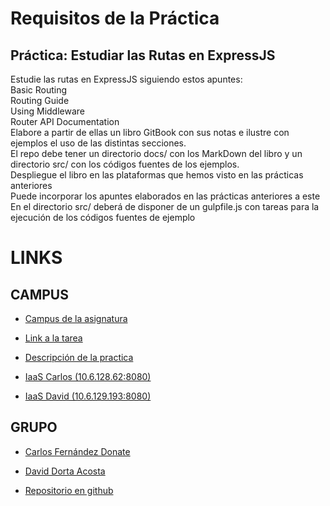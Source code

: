 # **Requisitos de la Práctica**

## Práctica: Estudiar las Rutas en ExpressJS

Estudie las rutas en ExpressJS siguiendo estos apuntes:  
Basic Routing  
Routing Guide  
Using Middleware  
Router API Documentation  
Elabore a partir de ellas un libro GitBook con sus notas e ilustre con ejemplos el uso de las distintas secciones.  
El repo debe tener un directorio docs/ con los MarkDown del libro y un directorio src/ con los códigos fuentes de los ejemplos.  
Despliegue el libro en las plataformas que hemos visto en las prácticas anteriores  
Puede incorporar los apuntes elaborados en las prácticas anteriores a este  
En el directorio src/ deberá de disponer de un gulpfile.js con tareas para la ejecución de los códigos fuentes de ejemplo

# **LINKS**

## CAMPUS

* [Campus de la asignatura](https://campusvirtual.ull.es/1617/course/view.php?id=1136)

* [Link a la tarea](https://campusvirtual.ull.es/1617/mod/workshop/view.php?id=187029)

* [Descripción de la practica](https://casianorodriguezleon.gitbooks.io/ull-esit-1617/practicas/practicalearningrouting.html)

* [IaaS Carlos \(10.6.128.62:8080\)](http://10.6.128.62:8082/)

* [IaaS David \(10.6.129.193:8080\)](http://10.6.129.193:8082/)

## GRUPO

* [Carlos Fernández Donate](https://charly-poket.github.io)

* [David Dorta Acosta](https://alu0100851236.github.io/)

* [Repositorio en github](https://github.com/ULL-ESIT-DSI-1617/estudiar-las-rutas-en-expressjs-carlos-david-35l2-2.git)



